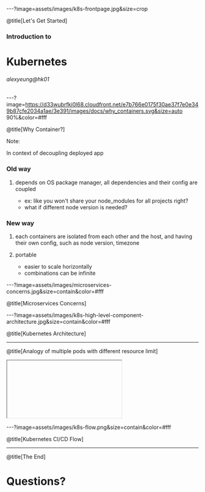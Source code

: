 ---?image=assets/images/k8s-frontpage.jpg&size=crop

@title[Let's Get Started]

### Introduction to

# Kubernetes

###### alexyeung@hk01

---?image=https://d33wubrfki0l68.cloudfront.net/e7b766e0175f30ae37f7e0e349b87cfe2034a1ae/3e391/images/docs/why_containers.svg&size=auto 90%&color=#fff

@title[Why Container?]

Note:

In context of decoupling deployed app

### Old way

1. depends on OS package manager, all dependencies and their config are coupled

    - ex: like you won't share your node_modules for all projects right?
    - what if different node version is needed?

### New way

1. each containers are isolated from each other and the host, and having their own config, such as node version, timezone

1. portable

    - easier to scale horizontally
    - combinations can be infinite

---?image=assets/images/microservices-concerns.jpg&size=contain&color=#fff

@title[Microservices Concerns]

---?image=assets/images/k8s-high-level-component-architecture.jpg&size=contain&color=#fff

@title[Kubernetes Architecture]

---

@title[Analogy of multiple pods with different resource limit]

<iframe class="stretch" data-src="https://www.google.com/search?q=cat&tbm=isch"></iframe>

---?image=assets/images/k8s-flow.png&size=contain&color=#fff

@title[Kubernetes CI/CD Flow]

---

@title[The End]

# Questions?
